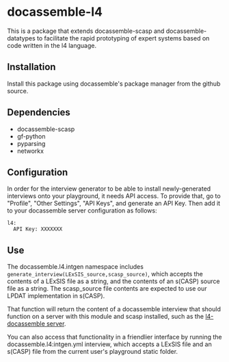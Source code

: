 # docassemble-l4

This is a package that extends docassemble-scasp and docassemble-datatypes
to facilitate the rapid prototyping of expert systems based on code written
in the l4 language.

## Installation

Install this package using docassemble's package manager from the github source.

## Dependencies

* docassemble-scasp
* gf-python
* pyparsing
* networkx

## Configuration

In order for the interview generator to be able to install newly-generated interviews onto your playground,
it needs API access. To provide that, go to "Profile", "Other Settings", "API Keys", and generate an API Key.
Then add it to your docassemble server configuration as follows:

```
l4:
  API Key: XXXXXXX
```

## Use

The docassemble.l4.intgen namespace includes `generate_interview(LExSIS_source,scasp_source)`,
which accepts the contents of a LExSIS file as a string, and the contents of an s(CASP) source
file as a string. The scasp_source file contents are expected to use our LPDAT implementation
in s(CASP).

That function will return the content of a docassemble interview that should function
on a server with this module and scasp installed, such as the [l4-docassemble server](https://github.com/smucclaw/l4-docassemble).

You can also access that functionality in a friendlier interface by running the docassemble.l4:intgen.yml interview,
which accepts a LExSIS file and an s(CASP) file from the current user's playground static folder.
